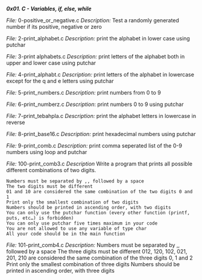 ***0x01. C - Variables, if, else, while***

*File:* 0-positive_or_negative.c
*Description:* Test a randomly generated number if its positive, negative or zero

*File:* 2-print_alphabet.c
*Description:* print the alphabet in lower case using putchar

*File:* 3-print alphabets.c
*Description:* print letters of the alphabet both in upper and lower case using putchar

*File:* 4-print_alphabt.c
*Description:*  print letters of the alphabet in lowercase except for the q and e letters using putchar

*File:* 5-print_numbers.c
*Description:* print numbers from 0 to 9

*File:* 6-print_numberz.c
*Description*: print numbers 0 to 9 using putchar

*File:* 7-print_tebahpla.c
*Description:* print the alphabet letters in lowercase in reverse

*File:* 8-print_base16.c
*Description:* print hexadecimal numbers using putchar

*File:* 9-print_comb.c
*Description:* print comma seperated list of the 0-9 numbers using loop and putchar

*File:* 100-print_comb3.c
*Description* Write a program that prints all possible different combinations of two digits.

    Numbers must be separated by ,, followed by a space
    The two digits must be different
    01 and 10 are considered the same combination of the two digits 0 and 1
    Print only the smallest combination of two digits
    Numbers should be printed in ascending order, with two digits
    You can only use the putchar function (every other function (printf, puts, etc…) is forbidden)
    You can only use putchar five times maximum in your code
    You are not allowed to use any variable of type char
    All your code should be in the main function

*File:* 101-print_comb4.c
*Description:* Numbers must be separated by ,, followed by a space
	The three digits must be different
	012, 120, 102, 021, 201, 210 are considered the same combination of the three digits 0, 1 and 2
	Print only the smallest combination of three digits
	Numbers should be printed in ascending order, with three digits
